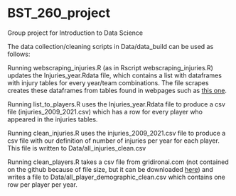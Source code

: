 # BST_260_project
Group project for Introduction to Data Science

The data collection/cleaning scripts in Data/data_build can be used as follows:

Running webscraping_injuries.R (as in Rscript webscraping_injuries.R) updates the Injuries_year.Rdata file, which contains a list with dataframes with injury tables for every year/team combinations. The file scrapes creates these dataframes from tables found in webpages such as [this one](https://www.pro-football-reference.com/teams/buf/2021_injuries.htm).

Running list_to_players.R uses the Injuries_year.Rdata file to produce a csv file (injuries_2009_2021.csv) which has a row for every player who appeared in the injuries tables. 

Running clean_injuries.R uses the injuries_2009_2021.csv file to produce a csv file with our definition of number of injuries per year for each player. This file is written to Data/all_injuries_clean.csv

Running clean_players.R takes a csv file from gridironai.com (not contained on the github because of file size, but it can be downloaded [here](https://drive.google.com/drive/u/0/folders/1KTcoZRtcylZRc9rZk9zfA4PwJon-xtwB)) and writes a file to Data/all_player_demographic_clean.csv which contains one row per player per year. 

